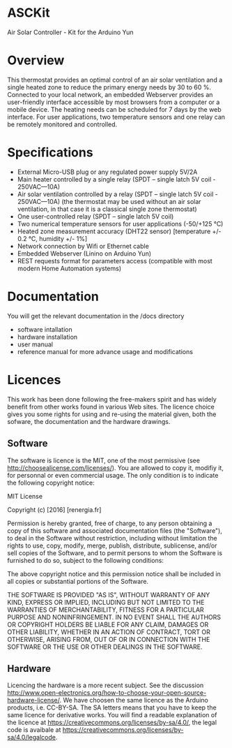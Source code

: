 # ASCKit
Air Solar Controller - Kit for the Arduino Yun

# Overview
This thermostat provides an optimal control of an air solar ventilation and a single heated zone to reduce the primary energy needs by 30 to 60 %. Connected to your local network, an embedded Webserver provides an user-friendly interface accessible by most browsers from a computer or a mobile device.  The heating needs can be scheduled for 7 days by the web interface.  For user applications, two temperature sensors and one relay can be remotely monitored and controlled.

# Specifications
* External Micro-USB plug or any regulated power supply 5V/2A
* Main heater controlled by a single relay (SPDT – single latch 5V coil - 250VAC—10A)
* Air solar ventilation controlled by a relay (SPDT – single latch 5V coil - 250VAC—10A) (the thermostat may be used without an air solar ventilation, in that case it is a classical single zone thermostat)
* One user-controlled relay (SPDT – single latch 5V coil)
* Two numerical temperature sensors for user applications (-50/+125 °C)
* Heated zone measurement accuracy (DHT22 sensor) [temperature +/- 0.2 °C, humidity +/- 1%]
* Network connection by Wifi or Ethernet cable
* Embedded Webserver (Linino on Arduino Yun)
* REST requests format for parameters access (compatible with most modern Home Automation systems)

# Documentation
You will get the relevant documentation in the /docs directory
* software intallation
* hardware installation
* user manual
* reference manual for more advance usage and modifications

# Licences
This work has been done following the free-makers spirit and has widely benefit from other works found in various Web sites. The licence choice gives you some rights for using and re-using the material given, both the sofware, the documentation and the hardware drawings.

## Software
The software is licence is the MIT, one of the most permissive (see http://choosealicense.com/licenses/). You are allowed to copy it, modifiy it, for personnal or even commercial usage. The only condition is to indicate the following copyright notice:

MIT License

Copyright (c) [2016] [renergia.fr]

Permission is hereby granted, free of charge, to any person obtaining a copy
of this software and associated documentation files (the "Software"), to deal
in the Software without restriction, including without limitation the rights
to use, copy, modify, merge, publish, distribute, sublicense, and/or sell
copies of the Software, and to permit persons to whom the Software is
furnished to do so, subject to the following conditions:

The above copyright notice and this permission notice shall be included in all
copies or substantial portions of the Software.

THE SOFTWARE IS PROVIDED "AS IS", WITHOUT WARRANTY OF ANY KIND, EXPRESS OR
IMPLIED, INCLUDING BUT NOT LIMITED TO THE WARRANTIES OF MERCHANTABILITY,
FITNESS FOR A PARTICULAR PURPOSE AND NONINFRINGEMENT. IN NO EVENT SHALL THE
AUTHORS OR COPYRIGHT HOLDERS BE LIABLE FOR ANY CLAIM, DAMAGES OR OTHER
LIABILITY, WHETHER IN AN ACTION OF CONTRACT, TORT OR OTHERWISE, ARISING FROM,
OUT OF OR IN CONNECTION WITH THE SOFTWARE OR THE USE OR OTHER DEALINGS IN THE
SOFTWARE.


## Hardware
Licencing the hardware is a more recent subject. See the discussion http://www.open-electronics.org/how-to-choose-your-open-source-hardware-license/. We have choosen the same licence as the Arduino products, i.e. CC-BY-SA. The SA letters means that you have to keep the same licence for derivative works. You will find a readable explanation of the licence at https://creativecommons.org/licenses/by-sa/4.0/, the legal code is avaibale at https://creativecommons.org/licenses/by-sa/4.0/legalcode.
